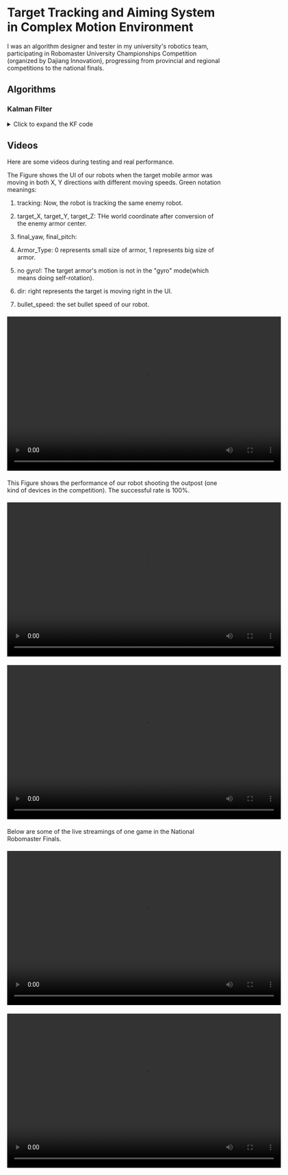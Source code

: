 # Target Tracking and Aiming System in Complex Motion Environment
I was an algorithm designer and tester in my university's robotics team, participating in Robomaster University Championships Competition (organized by Dajiang Innovation), progressing from provincial and regional competitions to the national finals.

## Algorithms

### Kalman Filter

<details>
  <summary>Click to expand the KF code</summary>
  <pre><code>
    #ifndef HERORM2022_KALMAN_HPP
    #define HERORM2022_KALMAN_HPP

    #include "logger.h"
    #include "util_func.h"
    #include <Eigen/Dense>

    template<int V_X, int V_Z>
    class Kalman {
    public:
        using Matrix_zzd = Eigen::Matrix<double, V_Z, V_Z>;
        using Matrix_xxd = Eigen::Matrix<double, V_X, V_X>;
        using Matrix_zxd = Eigen::Matrix<double, V_Z, V_X>;
        using Matrix_xzd = Eigen::Matrix<double, V_X, V_Z>;
        using Matrix_x1d = Eigen::Matrix<double, V_X, 1>;
        using Matrix_z1d = Eigen::Matrix<double, V_Z, 1>;
        int64_t last_t{0};// 单位ms

    public:
        Matrix_x1d X;// k-1时刻的滤波值，即是k-1时刻的值
        Matrix_xzd K;// Kalman增益
        Matrix_xxd A;// 转移矩阵
        Matrix_zxd H;// 观测矩阵
        Matrix_xxd Q;// 预测过程噪声偏差的方差
        Matrix_zzd R;// 测量噪声偏差，(系统搭建好以后，通过测量统计实验获得)
        Matrix_xxd P;// 估计误差协方差
        double Distance_change{0};
    public:
        Kalman()
        {
            A.setIdentity();
            R = R.setIdentity();
            R(0, 0) = 4 * pow(180 / Util::PI, 2);// 角度测量值方差
            R(1, 1) = 400 * pow(180 / Util::PI, 2);// 角度测量值方差
            R(2, 2) = 4 * pow(180 / Util::PI, 2);// 角度测量值方差

            Q = Q.setIdentity();
            Q(0, 0) = 33;
            Q(1, 1) = 328280;
            Q(2, 2) = 33000;
            Q(3, 3) = 1 ;
            Q(5, 5) = 0.01 * pow((180.0 / Util::PI), 2);
            Q(6, 6) = 100.0 * pow((180.0 / Util::PI), 2);
            P = P.setIdentity();
            H << 1, 0, 0, 0, 0, 0, 0, 0,
                    0, 0, 0, 1, 0, 0, 0, 0,
                    0, 0, 0, 0, 0, 0, 1, 0;
        }
        bool judgeDistanceDelta(double distance){
            // record error
            if(distance - X(3, 0) > 1 && Distance_change < 5)
            {
                Distance_change ++;
                return false;
            }
            //if Distance_change>4时，force to reset Distance
            else if(Distance_change > 4)
            {
                Distance_change = 0;
                X(3, 0) = distance;
            }
            return true;
        }

        Kalman(Matrix_xxd A, Matrix_zxd H, Matrix_xxd Q, Matrix_zzd R, Matrix_x1d init, double t) { reset(A, H, Q, R, init, t); }

        void reset(Matrix_xxd A, Matrix_zxd H, Matrix_xxd Q, Matrix_zzd R, Matrix_x1d init, double t)
        {
            this->A = A;
            this->H = H;
            this->P = Matrix_xxd::Zero();
            this->Q = Q;
            this->R = R;
            X = init;
            last_t = t;
        }

        void reset(Matrix_x1d init, int64_t t)
        {
            X = init;
            last_t = t;
        }

        void reset(double yaw ,double distance ,double pitch)
        {
            A.setIdentity();
            P.setIdentity();
            K.setIdentity();
            X << yaw, 0.0, 0.0, distance, 0.0,0.0, pitch, 0.0;
            //last_t = t;
        }

        Matrix_x1d update(Matrix_z1d z_k, int64_t t)
        {
            if (t - last_t < 0)
            {
                LOGE("fatal error");
                exit(-1);
            }
            // time term in T
            A(0, 1) = static_cast<double>((t - last_t) * 0.001);
            A(0, 2) = static_cast<double>(0.5 * (t - last_t) * 0.001 * (t - last_t) * 0.001);
            A(1, 2) = static_cast<double>((t - last_t) * 0.001);
            A(3, 4) = static_cast<double>((t - last_t) * 0.001);
            A(4, 5) = static_cast<double>((t - last_t) * 0.001);
            A(6, 7) = static_cast<double>((t - last_t) * 0.001);
            last_t = t;

            // predict step
            Matrix_x1d p_x_k = A * X;// The prior estimate of **x** is given by the posterior estimate from the previous time step and the input information.

            // calculate the covariance
            P = A * P * A.transpose() + Q;// 计算先验均方差 p(n|n-1)=A^2*p(n-1|n-1)+q

            // 计算kalman增益
            P = A * P * A.transpose() + Q; // Calculate the prior covariance: p(n|n-1) = A^2 * p(n-1|n-1) + q

            // Calculate the Kalman gain
            K = P * H.transpose() * (H * P * H.transpose() + R).inverse(); // Kg(k) = P(k|k-1) * H' / (H * P(k|k-1) * H' + R)

            // Correct the result, i.e., compute the filtered value
            X = p_x_k + K * (z_k - H * p_x_k); // Use the residual to improve the estimate of x(t), giving the posterior estimate: X(k|k) = X(k|k-1) + Kg(k) * (Z(k) - H * X(k|k-1))

            // Update the posterior covariance
            P = (Matrix_xxd::Identity() - K * H) * P; // Calculate the posterior covariance: P[n|n] = (1 - K[n] * H) * P[n|n-1]

            return X;

            }
      }  
    
    #endif//HERORM2022_KALMAN_HPP 
  </code></pre>
</details> 

## Videos

Here are some videos during testing and real performance.

The Figure shows the UI of our robots when the target mobile armor was moving in both X, Y directions with different moving speeds.
Green notation meanings:

1. tracking: Now, the robot is tracking the same enemy robot.

2. target_X, target_Y, target_Z: THe world coordinate after conversion of the enemy armor center.

3. final_yaw, final_pitch: 

4. Armor_Type: 0 represents small size of armor, 1 represents big size of armor.

5. no gyro!: The target armor's motion is not in the "gyro" mode(which means doing self-rotation).

6. dir: right represents the target is moving right in the UI.

7. bullet_speed: the set bullet speed of our robot.

<video width="640" height="360" controls style="display: block; margin: 20px auto;">
  <source src="./test.mp4" type="video/mp4">
  Fig1: Mobile Armor Plate Recognition, Coordinate Computation, and Tracking UI Interface
</video>

This Figure shows the performance of our robot shooting the outpost (one kind of devices in the competition). The successful rate is 100%.
<video width="640" height="360" controls style="display: block; margin: 20px auto;">
  <source src="./demo1-1.mp4" type="video/mp4">
  The performance of the shooting algorithms.
</video>


<video width="640" height="360" controls style="display: block; margin: 20px auto;">
  <source src="./demo2-1.mp4" type="video/mp4">
</video>

Below are some of the live streamings of one game in the National Robomaster Finals. 
<video width="640" height="360" controls style="display: block; margin: 20px auto;">
  <source src="./real.mp4" type="video/mp4">
  Our team is the red side, you can focus on two number-five robots having one-to-one shooting.
</video>

<video width="640" height="360" controls style="display: block; margin: 20px auto;">
  <source src="./real.mp4" type="video/mp4">
  First-view UI videos showcasing the target infomation and shooting solution.
</video>

